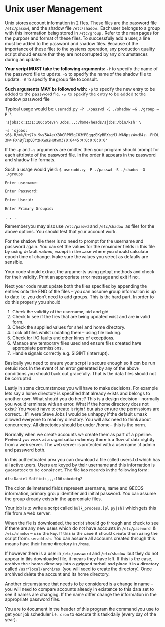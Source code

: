 Unix user Management
==================
Unix stores account information in 2 files. These files are the password file `/etc/passwd`, and the shadow file `/etc/shadow.` Each user belongs to a group with this information being stored in `/etc/group.` Refer to the man pages for the purpose and format of these files. To successfully add a user, a line must be added to the password and shadow files. Because of the importance of these files to the systems operation, any production quality script should ensure that they are not corrupted by any circumstances during an update.

**Your script MUST take the following arguments:**
`-P` to specify the name of the password file to update.
`-S` to specify the name of the shadow file to update.
`-G` to specify the group file to consult.

**Such arguments MAY be followed with:**
`-p` to specify the new entry to be added to the password file.
`-s `to specify the entry to be added to the shadow password file

Typical usage would be:
`useradd.py -P ./passwd -S ./shadow –G ./group –p \`

`'sjobs:x:1231:106:Steven Jobs,,,:/home/heads/sjobs:/bin/ksh' \`

`-s 'sjobs:`
`$6$.R/mk/Uv$7b.9w/5W4exX3kGRPR5gC63fPEqgzEKyBRXogMJ.WANpszWvcB4z..PHDL3M4`
`FXnBjlzpQJYzHXw92HUtwm3Y0:6445:0:0:0:0:0:0'`

If the `–p` and `–s` arguments are omitted then your program should prompt for each attribute of the password
file. In the order it appears in the password and shadow file formats.

Such a usage would yield:
`$ useradd.py -P ./passwd -S ./shadow –G ./groups`

`Enter username:`

`Enter Password:`

`Enter Userid:`

`Enter Primary Groupid:`

`. . .`

Remember you may also use `/etc/passwd` and `/etc/shadow `as files for the above options. You should test that your account work.

For the shadow file there is no need to prompt for the username and password again. You can set the values for the remainder fields in this file by using default values, except in the case where you should calculate epoch time of change. Make sure the values you select as defaults are sensible.

Your code should extract the arguments using getopt methods and check for their validity. Print an appropriate error message and exit if not.

Next your code must update both the files specified by appending the entries onto the END of the files – you can assume group information is up to date i.e. you don’t need to add groups. This is the hard part. In order to do this properly you should

1.  Check the validity of the username, uid and gid.
2.  Check to see if the files that are being updated exist and are in valid form.
3.  Check the supplied values for shell and home directory.
4.  Lock all files whilst updating them – using file locking.
5.  Check for I/O faults and other kinds of exceptions.
6.  Manage any temporary files used and ensure files created have appropriate permissions.
7.  Handle signals correctly e.g. SIGINT (interrupt).

Basically you need to ensure your script is secure enough so it can be run setuid root. In the event of an error generated by any of the above conditions you should back out gracefully. That is the data files should not be corrupted.


Lastly in some circumstances you will have to make decisions. For example lets say a home directory is specified that already exists and belongs to another user. What should you do here? This is a design decision – normally you would terminate with an error. What if the home directory does not exist? You would have to create it right? but also ensure the permissions are correct… If I were Steve Jobs I would be unhappy if the default umask allowed everyone to read my directory. You will also need to think about concurrency. All directories should be under /home – this is the norm.


Normally when we create accounts we create them as part of a pipeline. Pretend you work at a organisation whereby there is a flow of data nightly from a web server. The web server is protected with a username of admin and password both.

In this authenticated area you can download a file called users.txt which has all active users. Users are keyed by their username and this information is guaranteed to be consistent. The file has records in the following
form:


`dfs:Daniel Saffioti,,,:106:abcdefg2`


The colon delimetered fields represent username, name and GECOS information, primary group identifier and initial password. You can assume the group already exists in the appropriate files.


Your job is to write a script called `bulk_process.[pl|py|sh]` which gets this file from a web server.

When the file is downloaded, the script should go through and check to see if there are any new users which do not have accounts in `/etc/password `& `/etc/shadow` – use the key. If this is the case it should create them using the script from `useradd.sh.` You can assume all accounts created through this means have their home directory in `/home`.


If however there is a user in `/etc/password` and `/etc/shadow `but they do not appear in this
downloaded file, it means they have left. If this is the case, archive their home directory into a gzipped tarball and place it in a directory called `/usr/local/archives `(you will need to create the directory). Once archived delete the account and its home directory.


Another circumstance that needs to be considered is a change in name – you will need to compare accounts already in existence to this data set to see if names are changing. If the name differ change the information in the appropriate password files.


You are to document in the header of this program the command you use to get your job scheduler i.e.` cron` to execute this task daily (every day of the year).
